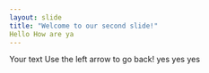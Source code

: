 ```yaml
---
layout: slide
title: "Welcome to our second slide!"
Hello How are ya
---
```

Your text
Use the left arrow to go back!
yes yes yes
